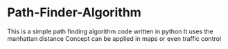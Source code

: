 # Path-Finder-Algorithm
This is a simple path finding algorithm code written in python
It uses the manhattan distance 
Concept can be applied in maps or even traffic control
